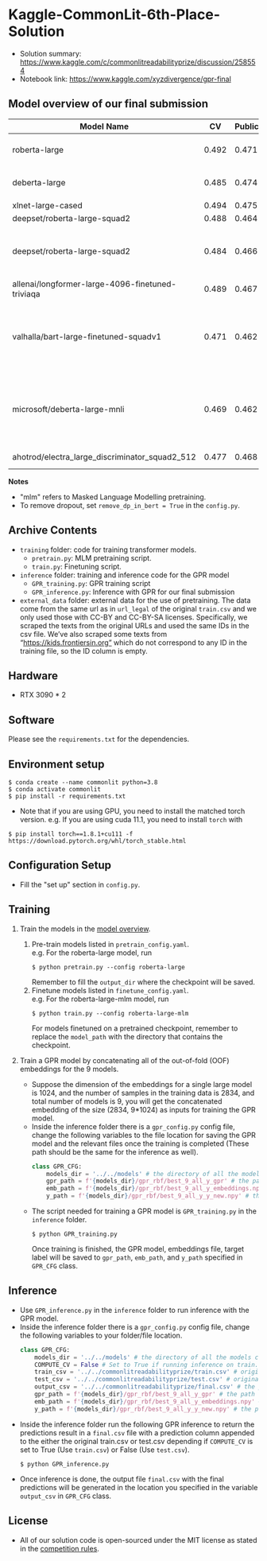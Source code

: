 # Kaggle-CommonLit-6th-Place-Solution

* Solution summary: https://www.kaggle.com/c/commonlitreadabilityprize/discussion/258554
* Notebook link: https://www.kaggle.com/xyzdivergence/gpr-final

## Model overview of our final submission

| Model Name | CV | Public | Private | notes
| --- | --- | --- | --- | --- |
| roberta-large | 0.492 | 0.471 | 0.471| mlm on training set
| deberta-large | 0.485 |0.474 | 0.476| mlm on training set
| xlnet-large-cased | 0.494 | 0.475 | 0.476| 
| deepset/roberta-large-squad2 | 0.488 | 0.464 | 0.467| 
| deepset/roberta-large-squad2 | 0.484 | 0.466 | 0.464 | mlm on train set and external data
| allenai/longformer-large-4096-finetuned-triviaqa | 0.489 | 0.467 | 0.47 | 
| valhalla/bart-large-finetuned-squadv1 | 0.471 | 0.462 | 0.466 |  mlm on train set and external data, remove dropout
| microsoft/deberta-large-mnli | 0.469 | 0.462 | 0.469 | mlm on train set and external data, remove dropout
| ahotrod/electra_large_discriminator_squad2_512 | 0.477 | 0.468 | 0.468 | remove dropout

**Notes**
* "mlm" refers to Masked Language Modelling pretraining.
* To remove dropout, set `remove_dp_in_bert = True` in the `config.py`.

## Archive Contents
* `training` folder: code for training transformer models.
    - `pretrain.py`: MLM pretraining script.
    - `train.py`: Finetuning script.
* `inference` folder: training and inference code for the GPR model
    - `GPR_training.py`: GPR training script
    - `GPR_inference.py`: Inference with GPR for our final submission
* `external_data` folder: external data for the use of pretraining. The data come from the same url as in `url_legal` of the original `train.csv` and we only used those with CC-BY and CC-BY-SA licenses. Specifically, we scraped the texts from the original URLs and used the same IDs in the csv file. We’ve also scraped some texts from “https://kids.frontiersin.org” which do not correspond to any ID in the training file, so the ID column is empty.

## Hardware
* RTX 3090 * 2

## Software
Please see the `requirements.txt` for the dependencies.

## Environment setup
```
$ conda create --name commonlit python=3.8
$ conda activate commonlit
$ pip install -r requirements.txt
```

* Note that if you are using GPU, you need to install the matched torch version. e.g. If you are using cuda 11.1, you need to install `torch` with
```
$ pip install torch==1.8.1+cu111 -f https://download.pytorch.org/whl/torch_stable.html
```

## Configuration Setup
* Fill the "set up" section in `config.py`.

## Training
1. Train the models in the [model overview](#Model-overview-of-our-final-submission).
    1. Pre-train models listed in `pretrain_config.yaml`.  
        e.g. For the roberta-large model, run
        ```
        $ python pretrain.py --config roberta-large
        ```
        Remember to fill the `output_dir` where the checkpoint will be saved.
    2. Finetune models listed in `finetune_config.yaml`.   
        e.g. For the roberta-large-mlm model, run
        ```
        $ python train.py --config roberta-large-mlm
        ```
        For models finetuned on a pretrained checkpoint, remember to replace the `model_path` with the directory that contains the checkpoint.

2. Train a GPR model by concatenating all of the out-of-fold (OOF) embeddings for the 9 models.
    - Suppose the dimension of the embeddings for a single large model is 1024, and the number of samples in the training data is 2834, and total number of models is 9, you will get the concatenated embedding of the size (2834, 9*1024) as inputs for training the GPR model.
    - Inside the inference folder there is a `gpr_config.py` config file, change the following variables to the file location for saving the GPR model and the relevant files once the training is completed (These path should be the same for the inference as well).
      ```python
      class GPR_CFG:
          models_dir = '../../models' # the directory of all the models checkpoint (MUST EXIST)
          gpr_path = f'{models_dir}/gpr_rbf/best_9_all_y_gpr' # the path to store or load the trained GPR model on the 9 concatenated embeddings
          emb_path = f'{models_dir}/gpr_rbf/best_9_all_y_embeddings.npy' # the path to store or load the 9 concatenated     embeddings
          y_path = f'{models_dir}/gpr_rbf/best_9_all_y_y_new.npy' # the path to store or load the target label
      ```
    - The script needed for training a GPR model is `GPR_training.py` in the `inference` folder.
      ```
      $ python GPR_training.py
      ```
      Once training is finished, the GPR model, embeddings file, target label will be saved to `gpr_path`, `emb_path`, and `y_path` specified in `GPR_CFG` class.

## Inference
* Use `GPR_inference.py` in the `inference` folder to run inference with the GPR model.
* Inside the inference folder there is a `gpr_config.py` config file, change the following variables to your folder/file location.
    ```python
    class GPR_CFG:
        models_dir = '../../models' # the directory of all the models checkpoint (MUST EXIST)
        COMPUTE_CV = False # Set to True if running inference on train.csv, set to False if running inference on test.csv
        train_csv = '../../commonlitreadabilityprize/train.csv' # original train.csv (MUST EXIST)
        test_csv = '../../commonlitreadabilityprize/test.csv' # original test.csv (MUST EXIST)
        output_csv = '../../commonlitreadabilityprize/final.csv' # the path to store the generated output file with readability predictions after inference
        gpr_path = f'{models_dir}/gpr_rbf/best_9_all_y_gpr' # the path to load the trained GPR model on the 9 concatenated embeddings
        emb_path = f'{models_dir}/gpr_rbf/best_9_all_y_embeddings.npy' # the path to load the 9 concatenated embeddings
        y_path = f'{models_dir}/gpr_rbf/best_9_all_y_y_new.npy' # the path to load the target label
    ```
* Inside the inference folder run the following GPR inference to return the predictions result in a `final.csv` file with a prediction column appended to the either the original train.csv or test.csv depending if `COMPUTE_CV` is set to True (Use `train.csv`) or False (Use `test.csv`).
    ```
    $ python GPR_inference.py
    ```
* Once inference is done, the output file `final.csv` with the final predictions will be generated in the location you specified in the variable `output_csv` in `GPR_CFG` class.

## License
* All of our solution code is open-sourced under the MIT license as stated in the [competition rules](https://www.kaggle.com/c/commonlitreadabilityprize/rules).
